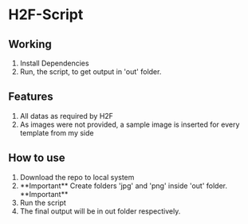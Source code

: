 # H2F-Script

## Working

<ol>
  <li>Install Dependencies</li>
  <li>Run, the script, to get output in 'out' folder.</li>
</ol>


## Features

<ol>
<li>All datas as required by H2F
<li>As images were not provided, a sample image is inserted for every template from my side
</ol>


## How to use

<ol>
  <li>Download the repo to local system
  <li>**Important** Create folders 'jpg' and 'png' inside 'out' folder. **Important**
  <li>Run the script
  <li>The final output will be in out folder respectively.
</ol>
